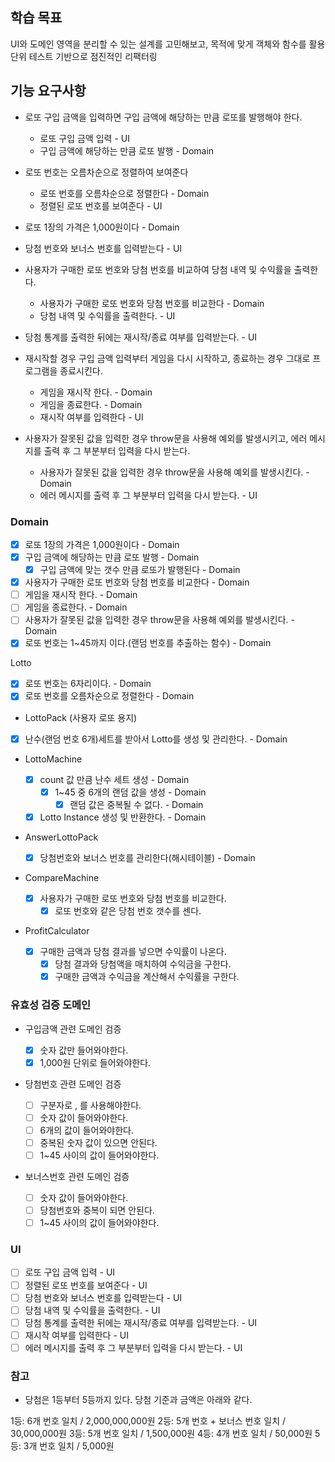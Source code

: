 ## 학습 목표

UI와 도메인 영역을 분리할 수 있는 설계를 고민해보고, 목적에 맞게 객체와 함수를 활용
단위 테스트 기반으로 점진적인 리팩터링

## 기능 요구사항

- 로또 구입 금액을 입력하면 구입 금액에 해당하는 만큼 로또를 발행해야 한다.
  - 로또 구입 금액 입력 - UI
  - 구입 금액에 해당하는 만큼 로또 발행 - Domain
- 로또 번호는 오름차순으로 정렬하여 보여준다
  - 로또 번호를 오름차순으로 정렬한다 - Domain
  - 정렬된 로또 번호를 보여준다 - UI
- 로또 1장의 가격은 1,000원이다 - Domain
- 당첨 번호와 보너스 번호를 입력받는다 - UI
- 사용자가 구매한 로또 번호와 당첨 번호를 비교하여 당첨 내역 및 수익률을 출력한다.
  - 사용자가 구매한 로또 번호와 당첨 번호를 비교한다 - Domain
  - 당첨 내역 및 수익률을 출력한다. - UI
- 당첨 통계를 출력한 뒤에는 재시작/종료 여부를 입력받는다. - UI
- 재시작할 경우 구입 금액 입력부터 게임을 다시 시작하고, 종료하는 경우 그대로 프로그램을 종료시킨다.
  - 게임을 재시작 한다. - Domain
  - 게임을 종료한다. - Domain
  - 재시작 여부를 입력한다 - UI
- 사용자가 잘못된 값을 입력한 경우 throw문을 사용해 예외를 발생시키고, 에러 메시지를 출력 후 그 부분부터 입력을 다시 받는다.

  - 사용자가 잘못된 값을 입력한 경우 throw문을 사용해 예외를 발생시킨다. - Domain
  - 에러 메시지를 출력 후 그 부분부터 입력을 다시 받는다. - UI

### Domain

- [x] 로또 1장의 가격은 1,000원이다 - Domain
- [x] 구입 금액에 해당하는 만큼 로또 발행 - Domain
  - [x] 구입 금액에 맞는 갯수 만큼 로또가 발행된다 - Domain
- [x] 사용자가 구매한 로또 번호와 당첨 번호를 비교한다 - Domain
- [ ] 게임을 재시작 한다. - Domain
- [ ] 게임을 종료한다. - Domain
- [ ] 사용자가 잘못된 값을 입력한 경우 throw문을 사용해 예외를 발생시킨다. - Domain
- [x] 로또 번호는 1~45까지 이다.(랜덤 번호를 추출하는 함수) - Domain

Lotto

- [x] 로또 번호는 6자리이다. - Domain
- [x] 로또 번호를 오름차순으로 정렬한다 - Domain

- LottoPack (사용자 로또 용지)

- [x] 난수(랜덤 번호 6개)세트를 받아서 Lotto를 생성 및 관리한다. - Domain

- LottoMachine

  - [x] count 값 만큼 난수 세트 생성 - Domain
    - [x] 1~45 중 6개의 랜덤 값을 생성 - Domain
      - [x] 랜덤 값은 중복될 수 없다. - Domain
  - [x] Lotto Instance 생성 및 반환한다. - Domain

- AnswerLottoPack

  - [x] 당첨번호와 보너스 번호를 관리한다(해시테이블) - Domain

- CompareMachine

  - [x] 사용자가 구매한 로또 번호와 당첨 번호를 비교한다.
    - [x] 로또 번호와 같은 당첨 번호 갯수를 센다.

- ProfitCalculator
  - [x] 구매한 금액과 당첨 결과를 넣으면 수익률이 나온다.
    - [x] 당첨 결과와 당첨액을 매치하여 수익금을 구한다.
    - [x] 구매한 금액과 수익금을 계산해서 수익률을 구한다.

### 유효성 검증 도메인

- 구입금액 관련 도메인 검증

  - [x] 숫자 값만 들어와야한다.
  - [x] 1,000원 단위로 들어와야한다.

- 당첨번호 관련 도메인 검증

  - [ ] 구분자로 , 를 사용해야한다.
  - [ ] 숫자 값이 들어와야한다.
  - [ ] 6개의 값이 들어와야한다.
  - [ ] 중복된 숫자 값이 있으면 안된다.
  - [ ] 1~45 사이의 값이 들어와야한다.

- 보너스번호 관련 도메인 검증
  - [ ] 숫자 값이 들어와야한다.
  - [ ] 당첨번호와 중복이 되면 안된다.
  - [ ] 1~45 사이의 값이 들어와야한다.

### UI

- [ ] 로또 구입 금액 입력 - UI
- [ ] 정렬된 로또 번호를 보여준다 - UI
- [ ] 당첨 번호와 보너스 번호를 입력받는다 - UI
- [ ] 당첨 내역 및 수익률을 출력한다. - UI
- [ ] 당첨 통계를 출력한 뒤에는 재시작/종료 여부를 입력받는다. - UI
- [ ] 재시작 여부를 입력한다 - UI
- [ ] 에러 메시지를 출력 후 그 부분부터 입력을 다시 받는다. - UI

### 참고

- 당첨은 1등부터 5등까지 있다. 당첨 기준과 금액은 아래와 같다.

1등: 6개 번호 일치 / 2,000,000,000원
2등: 5개 번호 + 보너스 번호 일치 / 30,000,000원
3등: 5개 번호 일치 / 1,500,000원
4등: 4개 번호 일치 / 50,000원
5등: 3개 번호 일치 / 5,000원
